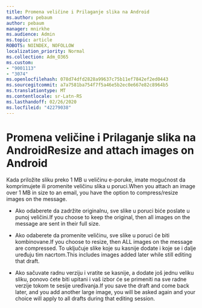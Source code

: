 ```yaml
---
title: Promena veličine i Prilaganje slika na Android
ms.author: pebaum
author: pebaum
manager: mnirkhe
ms.audience: Admin
ms.topic: article
ROBOTS: NOINDEX, NOFOLLOW
localization_priority: Normal
ms.collection: Adm_O365
ms.custom:
- "9001113"
- "3074"
ms.openlocfilehash: 078d74dfd2828a99637c75b11ef7842ef2ed0443
ms.sourcegitcommit: a7a7581ba754f7f5a46e5b2ec0e667e82c8964b5
ms.translationtype: MT
ms.contentlocale: sr-Latn-RS
ms.lasthandoff: 02/26/2020
ms.locfileid: "42279038"
---
```

# <a name="resize-and-attach-images-on-android"></a><span data-ttu-id="0163f-102">Promena veličine i Prilaganje slika na Android</span><span class="sxs-lookup"><span data-stu-id="0163f-102">Resize and attach images on Android</span></span>

<span data-ttu-id="0163f-103">Kada priložite sliku preko 1 MB u veličinu e-poruke, imate mogućnost da komprimujete ili promenite veličinu slika u poruci.</span><span class="sxs-lookup"><span data-stu-id="0163f-103">When you attach an image over 1 MB in size to an email, you have the option to compress/resize images on the message.</span></span>
 
- <span data-ttu-id="0163f-104">Ako odaberete da zadržite originalnu, sve slike u poruci biće poslate u punoj veličini.</span><span class="sxs-lookup"><span data-stu-id="0163f-104">If you choose to keep the original, then all images on the message are sent in their full size.</span></span>
 
- <span data-ttu-id="0163f-105">Ako odaberete da promenite veličinu, sve slike u poruci će biti kombinovane.</span><span class="sxs-lookup"><span data-stu-id="0163f-105">If you choose to resize, then ALL images on the message are compressed.</span></span>  <span data-ttu-id="0163f-106">To uključuje slike koje su kasnije dodate i koje se i dalje uređuju tim nacrtom.</span><span class="sxs-lookup"><span data-stu-id="0163f-106">This includes images added later while still editing that draft.</span></span>
 
- <span data-ttu-id="0163f-107">Ako sačuvate radnu verziju i vratite se kasnije, a dodate još jednu veliku sliku, ponovo ćete biti upitani i vaš izbor će se primeniti na sve radne verzije tokom te sesije uređivanja.</span><span class="sxs-lookup"><span data-stu-id="0163f-107">If you save the draft and come back later, and you add another large image, you will be asked again and your choice will apply to all drafts during that editing session.</span></span>
 
